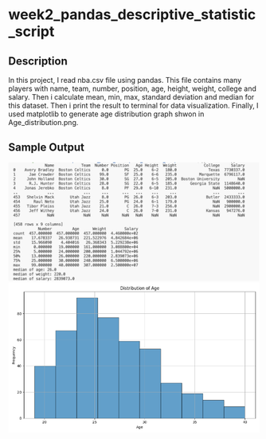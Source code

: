 # week2_pandas_descriptive_statistic_script

## Description
In this project, I read nba.csv file using pandas. This file contains many players with name, team, number, position, age, height, weight, college and salary. Then i calculate mean, min, max, standard deviation and median for this dataset. Then i print the result to terminal for data visualization. Finally, I used matplotlib to generate age distribution graph shwon in Age_distribution.png.

## Sample Output
![result](sample.png)
![Age_distribution](Age_distribution.png)